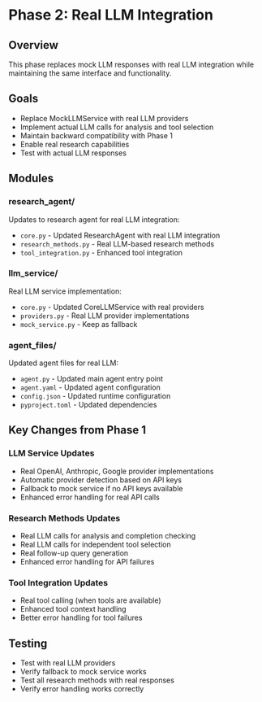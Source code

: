 # Phase 2: Real LLM Integration

## Overview
This phase replaces mock LLM responses with real LLM integration while maintaining the same interface and functionality.

## Goals
- Replace MockLLMService with real LLM providers
- Implement actual LLM calls for analysis and tool selection
- Maintain backward compatibility with Phase 1
- Enable real research capabilities
- Test with actual LLM responses

## Modules

### research_agent/
Updates to research agent for real LLM integration:
- `core.py` - Updated ResearchAgent with real LLM integration
- `research_methods.py` - Real LLM-based research methods
- `tool_integration.py` - Enhanced tool integration

### llm_service/
Real LLM service implementation:
- `core.py` - Updated CoreLLMService with real providers
- `providers.py` - Real LLM provider implementations
- `mock_service.py` - Keep as fallback

### agent_files/
Updated agent files for real LLM:
- `agent.py` - Updated main agent entry point
- `agent.yaml` - Updated agent configuration
- `config.json` - Updated runtime configuration
- `pyproject.toml` - Updated dependencies

## Key Changes from Phase 1

### LLM Service Updates
- Real OpenAI, Anthropic, Google provider implementations
- Automatic provider detection based on API keys
- Fallback to mock service if no API keys available
- Enhanced error handling for real API calls

### Research Methods Updates
- Real LLM calls for analysis and completion checking
- Real LLM calls for independent tool selection
- Real follow-up query generation
- Enhanced error handling for API failures

### Tool Integration Updates
- Real tool calling (when tools are available)
- Enhanced tool context handling
- Better error handling for tool failures

## Testing
- Test with real LLM providers
- Verify fallback to mock service works
- Test all research methods with real responses
- Verify error handling works correctly
